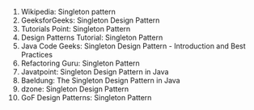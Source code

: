 

1. Wikipedia: Singleton pattern 
2. GeeksforGeeks: Singleton Design Pattern 
3. Tutorials Point: Singleton Pattern 
4. Design Patterns Tutorial: Singleton Pattern 
5. Java Code Geeks: Singleton Design Pattern - Introduction and Best Practices 
6. Refactoring Guru: Singleton Pattern 
7. Javatpoint: Singleton Design Pattern in Java 
8. Baeldung: The Singleton Design Pattern in Java 
9. dzone: Singleton Design Pattern 
10. GoF Design Patterns: Singleton Pattern